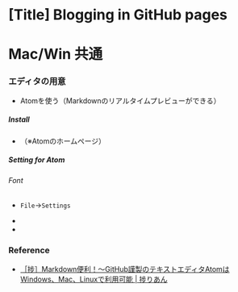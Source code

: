 # [Title] Blogging in GitHub pages

# Mac/Win 共通

### エディタの用意

- Atomを使う（Markdownのリアルタイムプレビューができる）

##### Install
- （※Atomのホームページ）

##### Setting for Atom
###### Font
+ `File`->`Settings`
+

+ 


### Reference
- [［捗］Markdown便利！～GitHub謹製のテキストエディタAtomはWindows、Mac、Linuxで利用可能 | 捗りあん](http://hakadorian.com/archives/2116)
